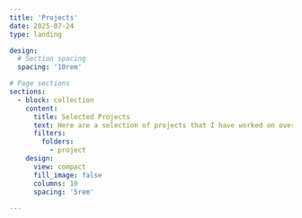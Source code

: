 ```yaml
---
title: 'Projects'
date: 2025-07-24
type: landing

design:
  # Section spacing
  spacing: '10rem'

# Page sections
sections:
  - block: collection
    content:
      title: Selected Projects
      text: Here are a selection of projects that I have worked on over the years.
      filters:
        folders:
          - project
    design:
      view: compact
      fill_image: false
      columns: 10
      spacing: '5rem'
  
---
```

